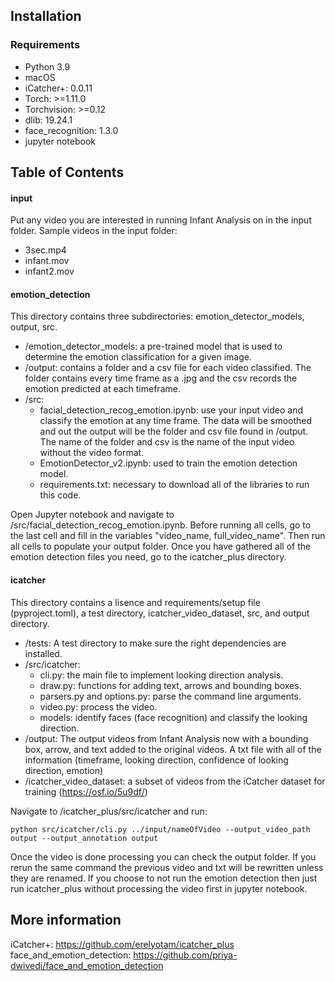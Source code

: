 ## Installation

### 

### Requirements

- Python 3.9
- macOS 
- iCatcher+: 0.0.11
- Torch: >=1.11.0
- Torchvision: >=0.12
- dlib: 19.24.1
- face_recognition: 1.3.0
- jupyter notebook

## Table of Contents
#### input
Put any video you are interested in running Infant Analysis on in the input folder.
Sample videos in the input folder:
- 3sec.mp4
- infant.mov
- infant2.mov

#### emotion_detection
This directory contains three subdirectories: emotion_detector_models, output, src.
- /emotion_detector_models: a pre-trained model that is used to determine the emotion classification for a given image.
- /output: contains a folder and a csv file for each video classified. The folder contains every time frame as a .jpg 
and the csv records the emotion predicted at each timeframe.
- /src: 
    - facial_detection_recog_emotion.ipynb: use your input video and classify the emotion at any time frame. 
    The data will be smoothed and out the output will be the folder and csv file found in /output. 
    The name of the folder and csv is the name of the input video without the video format.
    - EmotionDetector_v2.ipynb: used to train the emotion detection model. 
    - requirements.txt: necessary to download all of the libraries to  run this code.

Open Jupyter notebook and navigate to /src/facial_detection_recog_emotion.ipynb. 
Before running all cells, go to the last cell and fill in the variables "video_name, full_video_name".
Then run all cells to populate your output folder. Once you have gathered all of the emotion detection 
files you need, go to the icatcher_plus directory.

#### icatcher
This directory contains a lisence and requirements/setup file (pyproject.toml), a test directory, icatcher_video_dataset, src, and output directory. 
 - /tests: A test directory to make sure the right dependencies are installed.
 - /src/icatcher: 
    - cli.py: the main file to implement looking direction analysis.
    - draw.py: functions for adding text, arrows and bounding boxes.
    - parsers.py and options.py: parse the command line arguments.
    - video.py: process the video.
    - models: identify faces (face recognition) and classify the looking direction.
 - /output: The output videos from Infant Analysis now with a bounding box, arrow, and text added to the original videos.
 A txt file with all of the information (timeframe, looking direction, confidence of looking direction, emotion)
 - /icatcher_video_dataset: a subset of videos from the iCatcher dataset for training (https://osf.io/5u9df/)
 
 Navigate to /icatcher_plus/src/icatcher and run: 
 ```
 python src/icatcher/cli.py ../input/nameOfVideo --output_video_path output --output_annotation output
```
 Once the video is done processing you can check the output folder. 
 If you rerun the same command the previous video and txt will be rewritten unless they are renamed.
 If you choose to not run the emotion detection then just run icatcher_plus without processing the video first in jupyter notebook.  

## More information
iCatcher+: https://github.com/erelyotam/icatcher_plus
face_and_emotion_detection: https://github.com/priya-dwivedi/face_and_emotion_detection


